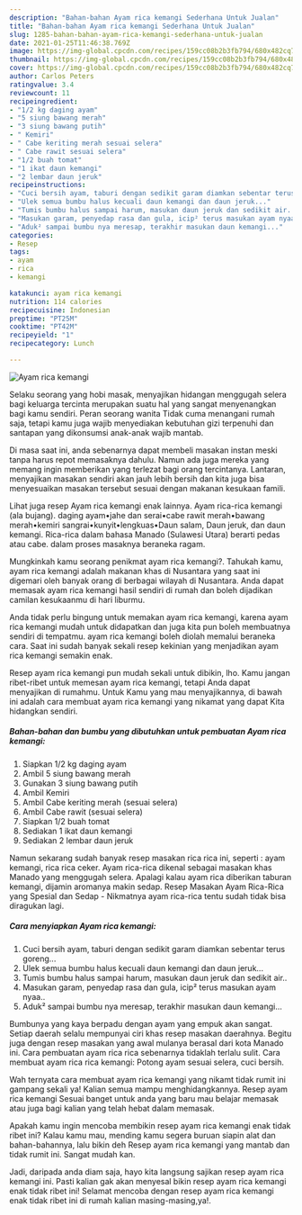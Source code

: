 ```yaml
---
description: "Bahan-bahan Ayam rica kemangi Sederhana Untuk Jualan"
title: "Bahan-bahan Ayam rica kemangi Sederhana Untuk Jualan"
slug: 1285-bahan-bahan-ayam-rica-kemangi-sederhana-untuk-jualan
date: 2021-01-25T11:46:38.769Z
image: https://img-global.cpcdn.com/recipes/159cc08b2b3fb794/680x482cq70/ayam-rica-kemangi-foto-resep-utama.jpg
thumbnail: https://img-global.cpcdn.com/recipes/159cc08b2b3fb794/680x482cq70/ayam-rica-kemangi-foto-resep-utama.jpg
cover: https://img-global.cpcdn.com/recipes/159cc08b2b3fb794/680x482cq70/ayam-rica-kemangi-foto-resep-utama.jpg
author: Carlos Peters
ratingvalue: 3.4
reviewcount: 11
recipeingredient:
- "1/2 kg daging ayam"
- "5 siung bawang merah"
- "3 siung bawang putih"
- " Kemiri"
- " Cabe keriting merah sesuai selera"
- " Cabe rawit sesuai selera"
- "1/2 buah tomat"
- "1 ikat daun kemangi"
- "2 lembar daun jeruk"
recipeinstructions:
- "Cuci bersih ayam, taburi dengan sedikit garam diamkan sebentar terus goreng..."
- "Ulek semua bumbu halus kecuali daun kemangi dan daun jeruk..."
- "Tumis bumbu halus sampai harum, masukan daun jeruk dan sedikit air.."
- "Masukan garam, penyedap rasa dan gula, icip² terus masukan ayam nyaa.."
- "Aduk² sampai bumbu nya meresap, terakhir masukan daun kemangi..."
categories:
- Resep
tags:
- ayam
- rica
- kemangi

katakunci: ayam rica kemangi 
nutrition: 114 calories
recipecuisine: Indonesian
preptime: "PT25M"
cooktime: "PT42M"
recipeyield: "1"
recipecategory: Lunch

---
```



![Ayam rica kemangi](https://img-global.cpcdn.com/recipes/159cc08b2b3fb794/680x482cq70/ayam-rica-kemangi-foto-resep-utama.jpg)

Selaku seorang yang hobi masak, menyajikan hidangan menggugah selera bagi keluarga tercinta merupakan suatu hal yang sangat menyenangkan bagi kamu sendiri. Peran seorang  wanita Tidak cuma menangani rumah saja, tetapi kamu juga wajib menyediakan kebutuhan gizi terpenuhi dan santapan yang dikonsumsi anak-anak wajib mantab.

Di masa  saat ini, anda sebenarnya dapat membeli masakan instan meski tanpa harus repot memasaknya dahulu. Namun ada juga mereka yang memang ingin memberikan yang terlezat bagi orang tercintanya. Lantaran, menyajikan masakan sendiri akan jauh lebih bersih dan kita juga bisa menyesuaikan masakan tersebut sesuai dengan makanan kesukaan famili. 

Lihat juga resep Ayam rica kemangi enak lainnya. Ayam rica-rica kemangi (ala bujang). daging ayam•jahe dan serai•cabe rawit merah•bawang merah•kemiri sangrai•kunyit•lengkuas•Daun salam, Daun jeruk, dan daun kemangi. Rica-rica dalam bahasa Manado (Sulawesi Utara) berarti pedas atau cabe. dalam proses masaknya beraneka ragam.

Mungkinkah kamu seorang penikmat ayam rica kemangi?. Tahukah kamu, ayam rica kemangi adalah makanan khas di Nusantara yang saat ini digemari oleh banyak orang di berbagai wilayah di Nusantara. Anda dapat memasak ayam rica kemangi hasil sendiri di rumah dan boleh dijadikan camilan kesukaanmu di hari liburmu.

Anda tidak perlu bingung untuk memakan ayam rica kemangi, karena ayam rica kemangi mudah untuk didapatkan dan juga kita pun boleh membuatnya sendiri di tempatmu. ayam rica kemangi boleh diolah memalui beraneka cara. Saat ini sudah banyak sekali resep kekinian yang menjadikan ayam rica kemangi semakin enak.

Resep ayam rica kemangi pun mudah sekali untuk dibikin, lho. Kamu jangan ribet-ribet untuk memesan ayam rica kemangi, tetapi Anda dapat menyajikan di rumahmu. Untuk Kamu yang mau menyajikannya, di bawah ini adalah cara membuat ayam rica kemangi yang nikamat yang dapat Kita hidangkan sendiri.

<!--inarticleads1-->

##### Bahan-bahan dan bumbu yang dibutuhkan untuk pembuatan Ayam rica kemangi:

1. Siapkan 1/2 kg daging ayam
1. Ambil 5 siung bawang merah
1. Gunakan 3 siung bawang putih
1. Ambil  Kemiri
1. Ambil  Cabe keriting merah (sesuai selera)
1. Ambil  Cabe rawit (sesuai selera)
1. Siapkan 1/2 buah tomat
1. Sediakan 1 ikat daun kemangi
1. Sediakan 2 lembar daun jeruk


Namun sekarang sudah banyak resep masakan rica rica ini, seperti : ayam kemangi, rica rica ceker. Ayam rica-rica dikenal sebagai masakan khas Manado yang menggugah selera. Apalagi kalau ayam rica diberikan taburan kemangi, dijamin aromanya makin sedap. Resep Masakan Ayam Rica-Rica yang Spesial dan Sedap - Nikmatnya ayam rica-rica tentu sudah tidak bisa diragukan lagi. 

<!--inarticleads2-->

##### Cara menyiapkan Ayam rica kemangi:

1. Cuci bersih ayam, taburi dengan sedikit garam diamkan sebentar terus goreng...
1. Ulek semua bumbu halus kecuali daun kemangi dan daun jeruk...
1. Tumis bumbu halus sampai harum, masukan daun jeruk dan sedikit air..
1. Masukan garam, penyedap rasa dan gula, icip² terus masukan ayam nyaa..
1. Aduk² sampai bumbu nya meresap, terakhir masukan daun kemangi...


Bumbunya yang kaya berpadu dengan ayam yang empuk akan sangat. Setiap daerah selalu mempunyai ciri khas resep masakan daerahnya. Begitu juga dengan resep masakan yang awal mulanya berasal dari kota Manado ini. Cara pembuatan ayam rica rica sebenarnya tidaklah terlalu sulit. Cara membuat ayam rica rica kemangi: Potong ayam sesuai selera, cuci bersih. 

Wah ternyata cara membuat ayam rica kemangi yang nikamt tidak rumit ini gampang sekali ya! Kalian semua mampu menghidangkannya. Resep ayam rica kemangi Sesuai banget untuk anda yang baru mau belajar memasak atau juga bagi kalian yang telah hebat dalam memasak.

Apakah kamu ingin mencoba membikin resep ayam rica kemangi enak tidak ribet ini? Kalau kamu mau, mending kamu segera buruan siapin alat dan bahan-bahannya, lalu bikin deh Resep ayam rica kemangi yang mantab dan tidak rumit ini. Sangat mudah kan. 

Jadi, daripada anda diam saja, hayo kita langsung sajikan resep ayam rica kemangi ini. Pasti kalian gak akan menyesal bikin resep ayam rica kemangi enak tidak ribet ini! Selamat mencoba dengan resep ayam rica kemangi enak tidak ribet ini di rumah kalian masing-masing,ya!.

